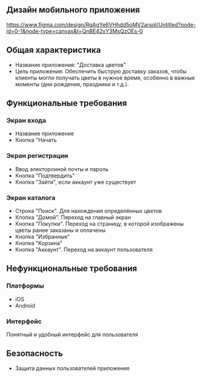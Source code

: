 ## Дизайн мобильного приложения
https://www.figma.com/design/RgAgYe6VHhdd5oMV2arsqI/Untitled?node-id=0-1&node-type=canvas&t=QnBE42xY3MsQzOEs-0
## Общая характеристика
+ Название приложения: "Доставка цветов"
+ Цель приложения: Обеспечить быструю доставку заказов, чтобы клиенты могли получать цветы в нужное время, особенно в важные моменты (дни рождения, праздники и т.д.).
## Функциональные требования
### Экран входа
+ Название приложение
+ Кнопка "Начать
### Экран регистрации
+ Ввод электоронной почты и пароль
+ Кнопка "Подтвердить"
+ Кнопка "Зайти", если аккаунт уже существует
### Экран каталога
+ Строка "Поиск". Для нахождения определённых цветов
+ Кпопка "Домой". Переход на главный экран
+ Кнопка "Покупки". Переход на страницу, в которой изображены цветы ранее заказаны и оплачены
+ Кнопка "Избранные"
+ Кнопка "Корзина"
+ Кнопка "Аккаунт". Переход на аккаунт пользователя
## Нефункциональные требования
### Платформы
+ iOS
+ Android
### Интерфейс
Понятный и удобный интерфейс для пользователя
## Безопасность 
+ Защита данных пользователей приложения

